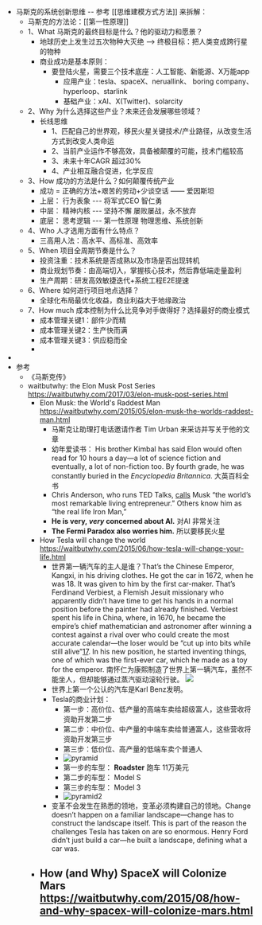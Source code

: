 - 马斯克的系统创新思维 -- 参考 [[思维建模方式方法]] 来拆解：
	- 马斯克的方法论：[[第一性原理]]
	- 1、What 马斯克的最终目标是什么？他的驱动力和愿景？
		- 地球历史上发生过五次物种大灭绝 --> 终极目标：把人类变成跨行星的物种
		- 商业成功是基本原则：
			- 要登陆火星，需要三个技术底座：人工智能、新能源、X万能app
				- 应用产业：tesla、spaceX、neruallink、 boring company、hyperloop、starlink
				- 基础产业：xAI、X(Twitter)、solarcity
	- 2、Why 为什么选择这些产业？未来还会发展哪些领域？
		- 长线思维
			- 1、匹配自己的世界观，移民火星关键技术/产业路径，从改变生活方式到改变人类命运
			- 2、当前产业运作不够高效，具备被颠覆的可能，技术门槛较高
			- 3、未来十年CAGR 超过30%
			- 4、产业相互融合促进，化学反应
	- 3、How 成功的方法是什么？如何颠覆传统产业
		- 成功 = 正确的方法+艰苦的劳动+少谈空话  —— 爱因斯坦
		- 上层： 行为表象 --- 将军式CEO 智仁勇
		- 中层： 精神内核 --- 坚持不懈  屡败屡战，永不放弃
		- 底层： 思考逻辑 --- 第一性原理   物理思维、系统创新
	- 4、Who 人才选用方面有什么特点？
		- 三高用人法：高水平、高标准、高效率
	- 5、When 项目全周期节奏是什么？
		- 投资注重：技术系统是否成熟以及市场是否出现转机
		- 商业规划节奏：由高端切入，掌握核心技术，然后靠低端走量盈利
		- 生产周期：研发高效敏捷迭代+系统工程E2E提速
	- 6、Where 如何进行项目地点选择？
		- 全球化布局最优化收益，商业利益大于地缘政治
	- 7、How much 成本控制为什么比竞争对手做得好？选择最好的商业模式
		- 成本管理关键1：部件少而精
		- 成本管理关键2：生产快而满
		- 成本管理关键3：供应稳而全
		-
-
- 参考
	- 《马斯克传》
	- waitbutwhy: the Elon Musk Post Series https://waitbutwhy.com/2017/03/elon-musk-post-series.html
		- Elon Musk: the World's Raddest Man https://waitbutwhy.com/2015/05/elon-musk-the-worlds-raddest-man.html
			- 马斯克让助理打电话邀请作者 Tim Urban 来采访并写关于他的文章
			- 幼年爱读书： His brother Kimbal has said Elon would often read for 10 hours a day—a lot of science fiction and eventually, a lot of non-fiction too. By fourth grade, he was constantly buried in the *Encyclopedia Britannica*. 大英百科全书
			- Chris Anderson, who runs TED Talks, [calls](https://www.youtube.com/watch?v=tUMZTtQU10o) Musk “the world’s most remarkable living entrepreneur.” Others know him as “the real life Iron Man,”
			- **He is very, *very* concerned about AI.**  对AI 非常关注
			- **The Fermi Paradox also worries him.** 所以要移民火星
		- How Tesla will change the world https://waitbutwhy.com/2015/06/how-tesla-will-change-your-life.html
			- 世界第一辆汽车的主人是谁？That’s the Chinese Emperor, Kangxi, in his driving clothes. He got the car in 1672, when he was 18. It was given to him by the first car-maker. That’s Ferdinand Verbiest, a Flemish Jesuit missionary who apparently didn’t have time to get his hands in a normal position before the painter had already finished. Verbiest spent his life in China, where, in 1670, he became the empire’s chief mathematician and astronomer after winning a contest against a rival over who could create the most accurate calendar—the loser would be “cut up into bits while still alive”[17](https://waitbutwhy.com/2015/06/how-tesla-will-change-your-life.html#). In his new position, he started inventing things, one of which was the first-ever car, which he made as a toy for the emperor. 南怀仁为康熙制造了世界上第一辆汽车，虽然不能坐人，但却能够通过蒸汽驱动滚轮行驶。 ![](https://149909199.v2.pressablecdn.com/wp-content/uploads/2015/05/SteamMachineOfVerbiestIn1678.jpg)
			- 世界上第一个公认的汽车是Karl Benz发明。
			- Tesla的商业计划：
				- 第一步：高价位、低产量的高端车卖给超级富人，这些营收将资助开发第二步
				- 第二步：中价位、中产量的中端车卖给普通富人，这些营收将资助开发第三步
				- 第三步：低价位、高产量的低端车卖个普通人
				- ![pyramid](https://149909199.v2.pressablecdn.com/wp-content/uploads/2015/06/pyramid.png)
				- 第一步的车型： **Roadster** 跑车 11万美元
				- 第二步的车型： Model S
				- 第三步的车型： Model 3
				- ![pyramid2](https://149909199.v2.pressablecdn.com/wp-content/uploads/2015/06/pyramid2.png)
			- 变革不会发生在熟悉的领地，变革必须构建自己的领地。Change doesn’t happen on a familiar landscape—change has to construct the landscape itself. This is part of the reason the challenges Tesla has taken on are so enormous. Henry Ford didn’t just build a car—he built a landscape, defining what a car was.
		- How (and Why) SpaceX will Colonize Mars https://waitbutwhy.com/2015/08/how-and-why-spacex-will-colonize-mars.html
			-